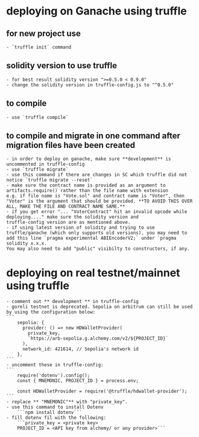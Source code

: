 # deploying on Ganache using truffle

## for new project use
    - `truffle init` command

## solidity version to use truffle
    - for best result solidity version ">=0.5.0 < 0.9.0"
    - change the solidity version in truffle-config.js to "^0.5.0"

## to compile
    - use `truffle compile`

## to compile and migrate in one command after migration files have been created
    - in order to deploy on ganache, make sure **development** is uncommented in truffle-config
    - use `truffle migrate`
    - use this command if there are changes in SC which truffle did not notice `truffle migrate --reset`
    - make sure the contract name is provided as an argument to artifacts.require() rather than the file name with extension 
    e.g. if file name is "Vote.sol" and contract name is "Voter", then "Voter" is the argument that should be provided. **TO AVOID THIS OVER ALL, MAKE THE FILE AND CONTRACT NAME SAME.**
    - if you get error "... "VoterContract" hit an invalid opcode while deploying...." make sure the solidity version and 
    truffle-config version are as mentioned above.
    - if using latest version of solidity and trying to use truffle/ganache (which only supports old versions), you may need to add this line `pragma experimental ABIEncoderV2;` under `pragma solidity x.x.x.
    You may also need to add "public" visibilty to constructors, if any.

# deploying on real testnet/mainnet using truffle

    - comment out ** development ** in truffle-config
    - goreli testnet is deprecated. Sepolia on arbitrum can still be used by using the configuration below:
    ```
        sepolia: {
          provider: () => new HDWalletProvider(
            private_key, 
            `https://arb-sepolia.g.alchemy.com/v2/${PROJECT_ID}`
          ),
          network_id: 421614, // Sepolia's network id
        },
    ```
    - uncomment these in truffle-config:
    ```
        require('dotenv').config();
        const { MNEMONIC, PROJECT_ID } = process.env;

        const HDWalletProvider = require('@truffle/hdwallet-provider');
    ```
    - replace ** "MNEMONIC"** with "private_key". 
    - use this command to install Dotenv 
        ```npm install dotenv```
    - fill dotenv fil with the following:
        ```private_key = <private key>
        PROJECT_ID = <API key from alchemy/ or any provider>```
    